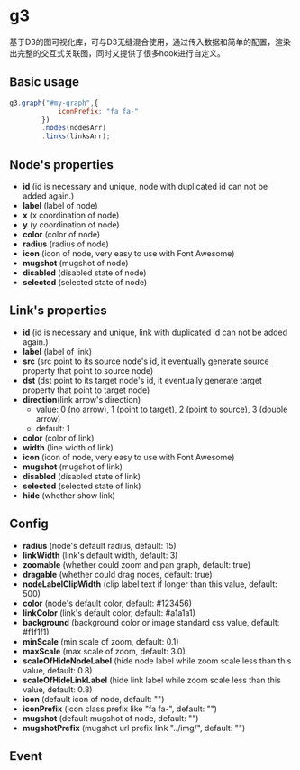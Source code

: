 # g3
基于D3的图可视化库，可与D3无缝混合使用，通过传入数据和简单的配置，渲染出完整的交互式关联图，同时又提供了很多hook进行自定义。

## Basic usage
```js
g3.graph("#my-graph",{
            iconPrefix: "fa fa-"
        })
        .nodes(nodesArr)
        .links(linksArr);
```

## Node's properties

- **id** (id is necessary and unique, node with duplicated id can not be added again.)
- **label** (label of node)
- **x** (x coordination of node)
- **y** (y coordination of node)
- **color** (color of node)
- **radius** (radius of node)
- **icon** (icon of node, very easy to use with Font Awesome)
- **mugshot** (mugshot of node)
- **disabled** (disabled state of node)
- **selected** (selected state of node)

## Link's properties

- **id** (id is necessary and unique, link with duplicated id can not be added again.)
- **label** (label of link)
- **src** (src point to its source node's id, it eventually generate source property that point to source node)
- **dst** (dst point to its target node's id, it eventually generate target property that point to target node)
- **direction**(link arrow's direction)
    - value: 0 (no arrow), 1 (point to target), 2 (point to source), 3 (double arrow)
    - default: 1
- **color** (color of link)
- **width** (line width of link)
- **icon** (icon of node, very easy to use with Font Awesome)
- **mugshot** (mugshot of link)
- **disabled** (disabled state of link)
- **selected** (selected state of link)
- **hide** (whether show link)

## Config

- **radius** (node's default radius, default: 15)
- **linkWidth** (link's default width, default: 3)
- **zoomable** (whether could zoom and pan graph, default: true)
- **dragable** (whether could drag nodes, default: true)
- **nodeLabelClipWidth** (clip label text if longer than this value, default: 500)
- **color** (node's default color, default: #123456)
- **linkColor** (link's default color, default: #a1a1a1)
- **background** (background color or image standard css value, default: #f1f1f1)
- **minScale** (min scale of zoom, default: 0.1)
- **maxScale** (max scale of zoom, default: 3.0)
- **scaleOfHideNodeLabel** (hide node label while zoom scale less than this value, default: 0.8)
- **scaleOfHideLinkLabel** (hide link label while zoom scale less than this value, default: 0.8)
- **icon** (default icon of node, default: "")
- **iconPrefix** (icon class prefix like "fa fa-", default: "")
- **mugshot** (default mugshot of node, default: "")
- **mugshotPrefix** (mugshot url prefix link "../img/", default: "")

## Event
